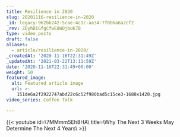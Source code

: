 ```yaml
---
title: Resilience in 2020
slug: 20201116-resilience-in-2020
_id: legacy-962bb242-5cae-4c1c-aa34-7f0b6a6a2cf2
_rev: ZEyhBiGfgCfwE8WOjbuK7B
type: video_posts
draft: false
aliases:
  - article/resilience-in-2020/
_createdAt: '2020-11-16T22:31:49Z'
_updatedAt: '2021-03-22T13:11:59Z'
date: '2020-11-16T22:31:49+00:00'
weight: 50
featured_image:
  alt: Featured article image
  url: >-
    151de6a2f2922747abd22c6c52f980bad5c15ce3-1688x1420.jpg
video_series: Coffee Talk

---
```

{{< youtube id=\7MMmm5Eh8HA\ title=\Why The Next 3 Weeks May Determine The Next 4 Years\ >}}